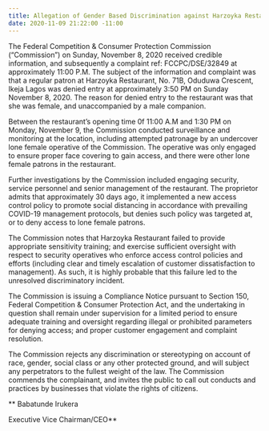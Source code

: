 ```yaml
---
title: Allegation of Gender Based Discrimination against Harzoyka Restaurant
date: 2020-11-09 21:22:00 -11:00
---
```


The Federal Competition & Consumer Protection Commission (“Commission”) on Sunday, November 8, 2020 received credible information, and subsequently a complaint ref: FCCPC/DSE/32849 at approximately 11:00 P.M.  The subject of the information and complaint was that a regular patron at Harzoyka Restaurant, No. 71B, Oduduwa Crescent, Ikeja Lagos was denied entry at approximately 3:50 PM on Sunday November 8, 2020. The reason for denied entry to the restaurant was that she was female, and unaccompanied by a male companion.


Between the restaurant’s opening time 0f 11:00 A.M and 1:30 PM on Monday, November 9, the Commission conducted surveillance and monitoring at the location, including attempted patronage by an undercover lone female operative of the Commission. The operative was only engaged to ensure proper face covering to gain access, and there were other lone female patrons in the restaurant.


Further investigations by the Commission included engaging security, service personnel and senior management of the restaurant.  The proprietor admits that approximately 30 days ago, it implemented a new access control policy to promote social distancing in accordance with prevailing COVID-19 management protocols, but denies such policy was targeted at, or to deny access to lone female patrons.


The Commission notes that Harzoyka Restaurant failed to provide appropriate sensitivity training; and exercise sufficient oversight with respect to security operatives who enforce access control policies and efforts (including clear and timely escalation of customer dissatisfaction to management). As such, it is highly probable that this failure led to the unresolved discriminatory incident. 


The Commission is issuing a Compliance Notice pursuant to Section 150, Federal Competition & Consumer Protection Act, and the undertaking in question shall remain under supervision for a limited period to ensure adequate training and oversight regarding illegal or prohibited parameters for denying access; and proper customer engagement and complaint resolution.


The Commission rejects any discrimination or stereotyping on account of race, gender, social class or any other protected ground, and will subject any perpetrators to the fullest weight of the law. The Commission commends the complainant, and invites the public to call out conducts and practices by businesses that violate the rights of citizens.



**
Babatunde Irukera

Executive Vice Chairman/CEO**

